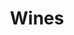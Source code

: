 ---
image: /images/wine.jpg
title: Wines
description: |-
    Wine is an alcoholic beverage made from grapes fermented without the addition of sugars, acids, enzymes, water, or other nutrients.
meal_menu: wines
order: 9
---